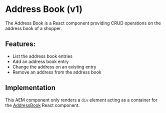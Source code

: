 # Address Book (v1)

The Address Book is a React component providing CRUD operations on the address book of a shopper.

## Features:

-   List the address book entries
-   Add an address book entry
-   Change the address on an existing entry
-   Remove an address from the address book

## Implementation

This AEM component only renders a `div` element acting as a container for the [AddressBook](/react-components/src/components/AddressBook) React component.
